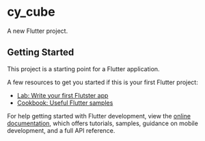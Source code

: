 # cy_cube

A new Flutter project.

## Getting Started

This project is a starting point for a Flutter application.

A few resources to get you started if this is your first Flutter project:

- [Lab: Write your first Flutster app](https://docs.flutter.dev/get-started/codelab)
- [Cookbook: Useful Flutter samples](https://docs.flutter.dev/cookbook)

For help getting started with Flutter development, view the
[online documentation](https://docs.flutter.dev/), which offers tutorials,
samples, guidance on mobile development, and a full API reference.
